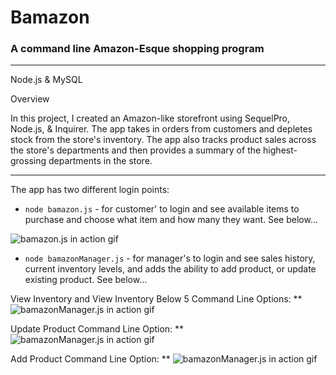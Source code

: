 <h1>Bamazon</h1>

<h3>A command line Amazon-Esque shopping program</h3>

---

Node.js & MySQL

Overview

In this project, I created an Amazon-like storefront using SequelPro, Node.js, & Inquirer. The app takes in orders from customers and depletes stock from the store's inventory. The app also tracks product sales across the store's departments and then provides a summary of the highest-grossing departments in the store.

---

The app has two different login points:

* `node bamazon.js` - for customer' to login and see available items to purchase and choose what item and how many they want. See below...

![bamazon.js in action gif](https://media.giphy.com/media/3o7aDcoYT3aHWd27Qc/giphy.gif)


* `node bamazonManager.js` - for manager's to login and see sales history, current inventory levels, and adds the ability to add product, or update existing product. See below...


View Inventory and View Inventory Below 5 Command Line Options:
** ![bamazonManager.js in action gif](https://media.giphy.com/media/l378lpZ99QdZn3jfq/giphy.gif)


Update Product Command Line Option:
** ![bamazonManager.js in action gif](https://media.giphy.com/media/3ov9kb9wM2NTcgyc0w/giphy.gif)


Add Product Command Line Option:
** ![bamazonManager.js in action gif](https://media.giphy.com/media/3ov9jEIUbHfIuyoWcg/giphy.gif)






